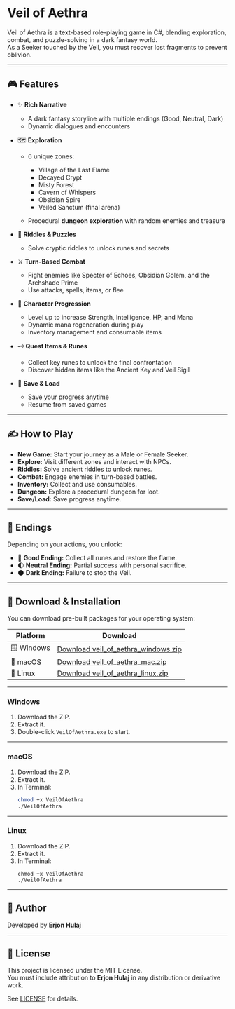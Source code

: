 # Veil of Aethra

Veil of Aethra is a text-based role-playing game in C#, blending exploration, combat, and puzzle-solving in a dark fantasy world.  
As a Seeker touched by the Veil, you must recover lost fragments to prevent oblivion.

---

## 🎮 Features

- ✨ **Rich Narrative**
  - A dark fantasy storyline with multiple endings (Good, Neutral, Dark)
  - Dynamic dialogues and encounters

- 🗺️ **Exploration**
  - 6 unique zones:
    - Village of the Last Flame
    - Decayed Crypt
    - Misty Forest
    - Cavern of Whispers
    - Obsidian Spire
    - Veiled Sanctum (final arena)

  - Procedural **dungeon exploration** with random enemies and treasure

- 🧠 **Riddles & Puzzles**
  - Solve cryptic riddles to unlock runes and secrets

- ⚔️ **Turn-Based Combat**
  - Fight enemies like Specter of Echoes, Obsidian Golem, and the Archshade Prime
  - Use attacks, spells, items, or flee

- 🧬 **Character Progression**
  - Level up to increase Strength, Intelligence, HP, and Mana
  - Dynamic mana regeneration during play
  - Inventory management and consumable items

- 🗝️ **Quest Items & Runes**
  - Collect key runes to unlock the final confrontation
  - Discover hidden items like the Ancient Key and Veil Sigil

- 💾 **Save & Load**
  - Save your progress anytime
  - Resume from saved games

---
 
## ✍️ How to Play

- **New Game:** Start your journey as a Male or Female Seeker.
- **Explore:** Visit different zones and interact with NPCs.
- **Riddles:** Solve ancient riddles to unlock runes.
- **Combat:** Engage enemies in turn-based battles.
- **Inventory:** Collect and use consumables.
- **Dungeon:** Explore a procedural dungeon for loot.
- **Save/Load:** Save progress anytime.

---

## 🎯 Endings

Depending on your actions, you unlock:

- 🌟 **Good Ending:** Collect all runes and restore the flame.
- 🌓 **Neutral Ending:** Partial success with personal sacrifice.
- 🌑 **Dark Ending:** Failure to stop the Veil.

---

## 🚀 Download & Installation

You can download pre-built packages for your operating system:

| Platform | Download |
|----------|----------|
| 🪟 Windows | [Download veil_of_aethra_windows.zip](https://github.com/erjonhulaj/Veil-of-Aethra/releases/download/v1.0.0/veil_of_aethra_windows.zip) |
| 🍎 macOS   | [Download veil_of_aethra_mac.zip](https://github.com/erjonhulaj/Veil-of-Aethra/releases/download/v1.0.0/veil_of_aethra_mac.zip) |
| 🐧 Linux   | [Download veil_of_aethra_linux.zip](https://github.com/erjonhulaj/Veil-of-Aethra/releases/download/v1.0.0/veil_of_aethra_linux.zip) |

---

### Windows

1. Download the ZIP.
2. Extract it.
3. Double-click `VeilOfAethra.exe` to start.

---

### macOS

1. Download the ZIP.
2. Extract it.
3. In Terminal:
   ```bash
   chmod +x VeilOfAethra
   ./VeilOfAethra

---

### Linux

1. Download the ZIP.
2. Extract it.
3. In Terminal:
   ```
   chmod +x VeilOfAethra
   ./VeilOfAethra

---

## 🙌 Author

Developed by **Erjon Hulaj**

---

## 📄 License

This project is licensed under the MIT License.  
You must include attribution to **Erjon Hulaj** in any distribution or derivative work.

See [LICENSE](LICENSE) for details.

